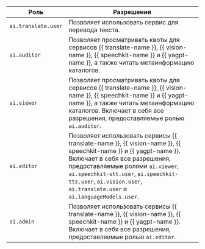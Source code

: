 Роль | Разрешения
----- | -----
`ai.translate.user` | Позволяет использовать сервис для перевода текста.
`ai.auditor` | Позволяет просматривать квоты для сервисов {{ translate-name }}, {{ vision-name }}, {{ speechkit-name }} и {{ yagpt-name }}, а также читать метаинформацию каталогов.
`ai.viewer` | Позволяет просматривать квоты для сервисов {{ translate-name }}, {{ vision-name }}, {{ speechkit-name }} и {{ yagpt-name }}, а также читать метаинформацию каталогов. Включает в себя все разрешения, предоставляемые ролью `ai.auditor`.
`ai.editor` | Позволяет использовать сервисы {{ translate-name }}, {{ vision-name }}, {{ speechkit-name }} и {{ yagpt-name }}. Включает в себя все разрешения, предоставляемые ролями `ai.viewer`, `ai.speechkit-stt.user`, `ai.speechkit-tts.user`, `ai.vision.user`, `ai.translate.user` и `ai.languageModels.user`.
`ai.admin` | Позволяет использовать сервисы {{ translate-name }}, {{ vision-name }}, {{ speechkit-name }} и {{ yagpt-name }}. Включает в себя все разрешения, предоставляемые ролью `ai.editor`.